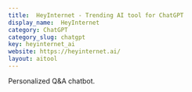 ```yaml
---
title:  HeyInternet - Trending AI tool for ChatGPT
display_name:  HeyInternet
category: ChatGPT
category_slug: chatgpt
key: heyinternet_ai
website: https://heyinternet.ai/
layout: aitool
---
```


Personalized Q&A chatbot.
